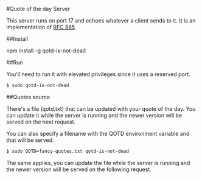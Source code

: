 #Quote of the day Server

This server runs on port 17 and echoes whatever a client sends to it. It is an implementation of [RFC 865](https://tools.ietf.org/html/rfc865)

##Install

npm install -g qotd-is-not-dead

##Run

You'll need to run it with elevated privileges since it uses a reserved port.

```sh
$ sudo qotd-is-not-dead
```

##Quotes source

There's a file (qotd.txt) that can be updated with your quote of the day. You can update it while the server is running and the newer version will be served on the next request.

You can also specify a filename with the QOTD environment variable and that will be served.

```sh
$ sudo QOTD=fancy-quotes.txt qotd-is-not-dead
```

The same applies, you can update the file while the server is running and the newer version will be served on the following request.
